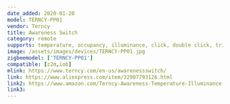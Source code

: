 ```yaml
---
date_added: 2020-01-20
model: TERNCY-PP01
vendor: Terncy
title: Awareness Switch
category: remote
supports: temperature, occupancy, illuminance, click, double click, triple click
image: /assets/images/devices/TERNCY-PP01.jpg
zigbeemodel: ['TERNCY-PP01']
compatible: [z2m,iob]
mlink: https://www.terncy.com/en-us/awarenessswitch/
link: https://www.aliexpress.com/item/32987793126.html
link2: https://www.amazon.com/Terncy-Awareness-Temperature-Illuminance-Convenient/dp/B07X4GLL1P
link3: 
---
```

